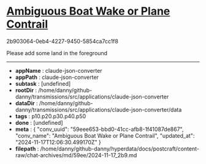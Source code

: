 # [Ambiguous Boat Wake or Plane Contrail](https://claude.ai/chat/59eee653-bbd0-41cc-afb8-1f41087de867)

2b903064-0eb4-4227-9450-5854ca7cc1f8

Please add some land in the foreground

---

* **appName** : claude-json-converter
* **appPath** : claude-json-converter
* **subtask** : [undefined]
* **rootDir** : /home/danny/github-danny/transmissions/src/applications/claude-json-converter
* **dataDir** : /home/danny/github-danny/transmissions/src/applications/claude-json-converter/data
* **tags** : p10.p20.p30.p40.p50
* **done** : [undefined]
* **meta** : {
  "conv_uuid": "59eee653-bbd0-41cc-afb8-1f41087de867",
  "conv_name": "Ambiguous Boat Wake or Plane Contrail",
  "updated_at": "2024-11-17T12:06:30.499170Z"
}
* **filepath** : /home/danny/github-danny/hyperdata/docs/postcraft/content-raw/chat-archives/md/59ee/2024-11-17_2b9.md